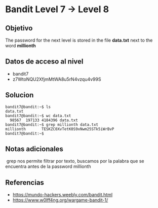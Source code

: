 # Bandit Level 7 → Level 8

## Objetivo

The password for the next level is stored in the file **data.txt** next to the word **millionth**

## Datos de acceso al nivel
- bandit7
- z7WtoNQU2XfjmMtWA8u5rN4vzqu4v99S
## Solucion
```
bandit7@bandit:~$ ls
data.txt
bandit7@bandit:~$ wc data.txt
  98567  197133 4184396 data.txt
bandit7@bandit:~$ grep millionth data.txt
millionth       TESKZC0XvTetK0S9xNwm25STk5iWrBvP
bandit7@bandit:~$
```

## Notas adicionales
 grep nos permite filtrar por texto, buscamos por la palabra que se encuentra antes de la password millionth
## Referencias
- https://mundo-hackers.weebly.com/bandit.html
- https://www.w0lff4ng.org/wargame-bandit-1/